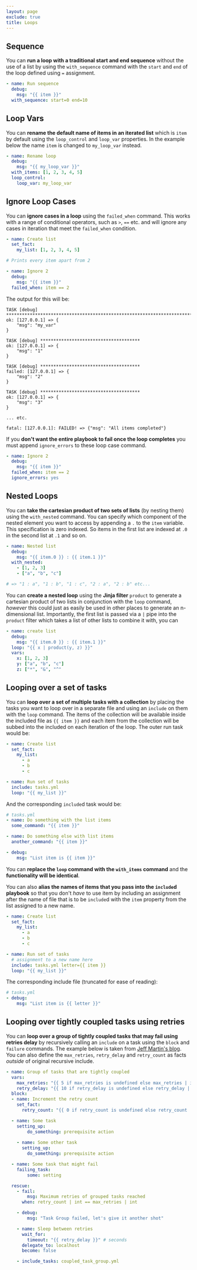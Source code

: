 ```yaml
---
layout: page
exclude: true
title: Loops
---
```


## Sequence

You can **run a loop with a traditional start and end sequence** without the use of a list by using the `with_sequence` command with the `start` and `end` of the loop defined using `=` assignment.
```yaml
- name: Run sequence
  debug:
    msg: "{{ item }}"
  with_sequence: start=0 end=10
```

## Loop Vars

You can **rename the default name of items in an iterated list** which is `item` by default using the `loop_control` and `loop_var` properties. In the example below the name `item` is changed to `my_loop_var` instead.
```yaml
- name: Rename loop
  debug:
    msg: "{{ my_loop_var }}"
  with_items: [1, 2, 3, 4, 5]
  loop_control:
    loop_var: my_loop_var
```

## Ignore Loop Cases

You can **ignore cases in a loop** using the `failed_when` command. This works with a range of conditional operators, such as `>`, `==` etc. and will ignore any cases in iteration that meet the `failed_when` condition.
```yaml
- name: Create list
  set_fact:
    my_list: [1, 2, 3, 4, 5]

# Prints every item apart from 2

- name: Ignore 2
  debug:
    msg: "{{ item }}"
  failed_when: item == 2
```

The output for this will be:
```
TASK [debug] ***************************************************************************************************************************************************************************
ok: [127.0.0.1] => {
    "msg": "my_var"
}

TASK [debug] **************************************
ok: [127.0.0.1] => {
    "msg": "1"
}

TASK [debug] **************************************
failed: [127.0.0.1] => {
    "msg": "2"
}

TASK [debug] **************************************
ok: [127.0.0.1] => {
    "msg": "3"
}

... etc.

fatal: [127.0.0.1]: FAILED! => {"msg": "All items completed"}
```

If you **don't want the entire playbook to fail once the loop completes** you must append `ignore_errors` to these loop case command.
```yaml
- name: Ignore 2
  debug:
    msg: "{{ item }}"
  failed_when: item == 2
  ignore_errors: yes
```

## Nested Loops

You can **take the cartesian product of two sets of lists** (by nesting them) using the `with_nested` command. You can specify which component of the nested element you want to access by appending a `.` to the `item` variable. This specification is zero indexed. So items in the first list are indexed at `.0` in the second list at `.1` and so on.
```yaml
- name: Nested list
  debug:
    msg: "{{ item.0 }} : {{ item.1 }}"
  with_nested:
    - [1, 2, 3]
    - ["a", "b", "c"]

# => "1 : a", "1 : b", "1 : c", "2 : a", "2 : b" etc...
```

You can **create a nested loop** using the **Jinja filter** `product` to generate a cartesian product of two lists in conjunction with the `loop` command, *however* this could just as easily be used in other places to generate an n-dimensional list. Importantly, the first list is passed via a `|` pipe into the `product` filter which takes a list of other lists to combine it with, you can
```yaml
- name: create list
  debug:
    msg: "{{ item.0 }} : {{ item.1 }}"
  loop: "{{ x | product(y, z) }}"
  vars:
    x: [1, 2, 3]
    y: ["a", "b", "c"]
    z: ["*", "&", "^"
``` 

## Looping over a set of tasks

You can **loop over a set of multiple tasks with a collection** by placing the tasks you want to loop over in a separate file and using an `include` on them with the `loop` command. The items of the collection will be available inside the included file as `{{ item }}` and each item from the collection will be subbed into the included on each iteration of the loop. The outer run task would be:
```yaml
- name: Create list
  set_fact:
    my_list:
      - a
      - b
      - c

- name: Run set of tasks
  include: tasks.yml
  loop: "{{ my_list }}"
```

And the corresponding `include`d task would be:
```yaml
# tasks.yml
- name: Do something with the list items
  some_command: "{{ item }}"

- name: Do something else with list items
  another_command: "{{ item }}"

- debug:
    msg: "List item is {{ item }}"
```

You can **replace the `loop` command with the `with_items` command** and the **functionality will be identical**.

You can also **alias the names of items that you pass into the `include`d playbook** so that you don't *have* to use item by including an assignment after the name of file that is to be `include`d with the `item` property from the list assigned to a new name.
```yaml
- name: Create list
  set_fact:
    my_list:
      - a
      - b
      - c

- name: Run set of tasks
  # assignment to a new name here
  include: tasks.yml letter={{ item }}
  loop: "{{ my_list }}"
```

The corresponding include file (truncated for ease of reading):
```yaml
# tasks.yml
- debug:
    msg: "List item is {{ letter }}"
```


## Looping over tightly coupled tasks using retries

You can **loop over a group of tightly coupled tasks that may fail using retries delay** by recursively calling an `include` on a task using the `block` and `failure` commands. The example below is taken from [Jeff Martin's blog](https://dev.to/nodeselector/retrying-groups-of-tightly-coupled-tasks-in-ansible-579d). You can also define the `max_retries`, `retry_delay` and `retry_count` as facts *outside* of original recursive include.
```yaml
- name: Group of tasks that are tightly coupled
  vars:
    max_retries: "{{ 5 if max_retries is undefined else max_retries | int }}"
    retry_delay: "{{ 10 if retry_delay is undefined else retry_delay | int }}"
  block:
  - name: Increment the retry count
    set_fact:
      retry_count: "{{ 0 if retry_count is undefined else retry_count | int + 1 }}"

  - name: Some task
    setting_up:
        do_something: prerequisite action
  
    - name: Some other task
      setting_up:
        do_something: prerequisite action

  - name: Some task that might fail
    failing_task:
        some: setting

  rescue:
    - fail:
        msg: Maximum retries of grouped tasks reached
      when: retry_count | int == max_retries | int

    - debug:
        msg: "Task Group failed, let's give it another shot"

    - name: Sleep between retries
      wait_for:
        timeout: "{{ retry_delay }}" # seconds
      delegate_to: localhost
      become: false

    - include_tasks: coupled_task_group.yml
```
<!--stackedit_data:
eyJoaXN0b3J5IjpbLTE3OTExMTM5MzYsLTE0MTM1NjE1OTMsMT
g0NTU3NjcwMiwtMTM2ODg4NDY2NCwxMjg1NzA1MTQzLDE0NTQw
Nzk0NjIsMTkzNjI5Mzc1MSwxNDIwMDY3NzEzLDE3Nzc4MTkwMT
gsMTUyOTU3MzIyLDM1OTMzNDk2NCwtMTA3NDE5ODM2NCwtMzUz
MTI0MjE2LDE0Mjk4NjA5MDgsLTE2NDczNzk1NzEsMTUwODMzNj
I5MCwtNzU5MDY2OTgxLDEyMDQ5NzUxMjldfQ==
-->